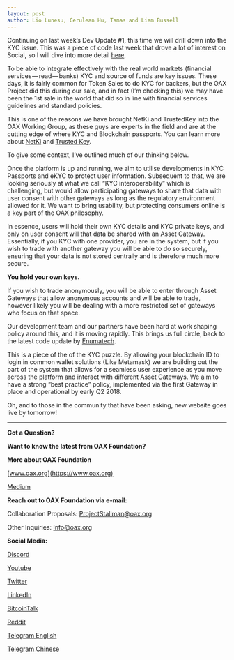 ```yaml
---
layout: post
author: Lio Lunesu, Cerulean Hu, Tamas and Liam Bussell
---
```


Continuing on last week’s Dev Update #1, this time we will drill down into the KYC issue. This was a piece of code last week that drove a lot of interest on Social, so I will dive into more detail [here](https://github.com/enumatech/metamask-oauth2).

To be able to integrate effectively with the real world markets (financial services — read — banks) KYC and source of funds are key issues. These days, it is fairly common for Token Sales to do KYC for backers, but the OAX Project did this during our sale, and in fact (I’m checking this) we may have been the 1st sale in the world that did so in line with financial services guidelines and standard policies.

This is one of the reasons we have brought NetKi and TrustedKey into the OAX Working Group, as these guys are experts in the field and are at the cutting edge of where KYC and Blockchain passports. You can learn more about [NetKi](https://netki.com) and [Trusted Key](https://www.trustedkey.com).

To give some context, I’ve outlined much of our thinking below.

Once the platform is up and running, we aim to utilise developments in KYC Passports and eKYC to protect user information. Subsequent to that, we are looking seriously at what we call “KYC interoperability” which is challenging, but would allow participating gateways to share that data with user consent with other gateways as long as the regulatory environment allowed for it. We want to bring usability, but protecting consumers online is a key part of the OAX philosophy.

In essence, users will hold their own KYC details and KYC private keys, and only on user consent will that data be shared with an Asset Gateway. Essentially, if you KYC with one provider, you are in the system, but if you wish to trade with another gateway you will be able to do so securely, ensuring that your data is not stored centrally and is therefore much more secure.

**You hold your own keys.**

If you wish to trade anonymously, you will be able to enter through Asset Gateways that allow anonymous accounts and will be able to trade, however likely you will be dealing with a more restricted set of gateways who focus on that space.

Our development team and our partners have been hard at work shaping policy around this, and it is moving rapidly. This brings us full circle, back to the latest code update by [Enumatech](https://github.com/enumatech/metamask-oauth2).

This is a piece of the of the KYC puzzle. By allowing your blockchain ID to login in common wallet solutions (Like Metamask) we are building out the part of the system that allows for a seamless user experience as you move across the platform and interact with different Asset Gateways. We aim to have a strong “best practice” policy, implemented via the first Gateway in place and operational by early Q2 2018.

Oh, and to those in the community that have been asking, new website goes live by tomorrow!

---

**Got a Question?**

**Want to know the latest from OAX Foundation?**

**More about OAX Foundation**

[www.oax.org](https://www.oax.org)

[Medium](https://medium.com/@OAX_Foundation)  
  

**Reach out to OAX Foundation via e-mail:**

Collaboration Proposals: [ProjectStallman@oax.org](ProjectStallman@oax.org)

Other Inquiries: [Info@oax.org](Info@oax.org)

**Social Media:**

[Discord](https://discordapp.com/invite/ZH5YHkb)

[Youtube](https://bit.ly/2Bvsk73)

[Twitter](https://twitter.com/OAX_Foundation)

[LinkedIn](https://www.linkedin.com/company/oax-foundation/)

[BitcoinTalk](http://bitcointalk.org/index.php?topic=1943946)

[Reddit](https://www.reddit.com/r/OpenANX/)

[Telegram English](https://t.me/openanxteam)

[Telegram Chinese](https://t.me/oax_cn)

